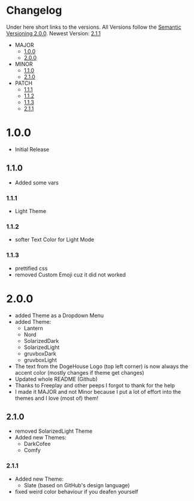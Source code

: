 # Changelog

Under here short links to the versions. All Versions follow the [Semantic Versioning 2.0.0](https://semver.org).
Newest Version: [2.1.1](#211)

* MAJOR
    * [1.0.0](#100)
    * [2.0.0](#200)
* MINOR
    * [1.1.0](#110)
    * [2.1.0](#210)
* PATCH
    * [1.1.1](#111)
    * [1.1.2](#112)
    * [1.1.3](#113)
    * [2.1.1](#211)


# 1.0.0
* Initial Release

## 1.1.0
* Added some vars

### 1.1.1
* Light Theme

### 1.1.2
* softer Text Color for Light Mode

### 1.1.3
* prettified css
* removed Custom Emoji cuz it did not worked

# 2.0.0
* added Theme as a Dropdown Menu
* added Theme:
    * Lantern
    * Nord
    * SolarizedDark
    * SolarizedLight
    * gruvboxDark
    * gruvboxLight
* The text from the DogeHouse Logo (top left corner) is now always the accent color (mostly changes if theme get changes)
* Updated whole README (Github)
* Thanks to Freeplay and other peeps I forgot to thank for the help
* I made it MAJOR and not Minor because I put a lot of effort into the themes and I love (most of) them!

## 2.1.0
* removed SolarizedLight Theme
* Added new Themes:
    * DarkCofee
    * Comfy

### 2.1.1
* Added new Theme:
    * Slate (based on GitHub's design language)
* fixed weird color behaviour if you deafen yourself